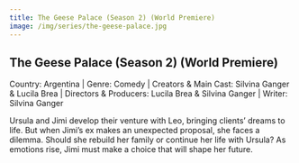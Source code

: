 ```yaml
---
title: The Geese Palace (Season 2) (World Premiere)
image: /img/series/the-geese-palace.jpg
---
```



## The Geese Palace (Season 2) (World Premiere)  
Country: Argentina | Genre: Comedy | Creators & Main Cast: Silvina Ganger & Lucila Brea | Directors & Producers: Lucila Brea & Silvina Ganger | Writer: Silvina Ganger

Ursula and Jimi develop their venture with Leo, bringing clients’ dreams to life. But when Jimi’s ex makes an unexpected proposal, she faces a dilemma. Should she rebuild her family or continue her life with Ursula? As emotions rise, Jimi must make a choice that will shape her future.
